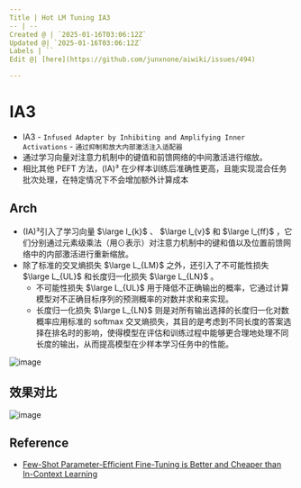 ```yaml
---
Title | Hot LM Tuning IA3
-- | --
Created @ | `2025-01-16T03:06:12Z`
Updated @| `2025-01-16T03:06:12Z`
Labels | ``
Edit @| [here](https://github.com/junxnone/aiwiki/issues/494)

---
```

# IA3
- IA3 - `Infused Adapter by Inhibiting and Amplifying Inner Activations` - `通过抑制和放大内部激活注入适配器`
- 通过学习向量对注意力机制中的键值和前馈网络的中间激活进行缩放。
- 相比其他 PEFT 方法，(IA)³ 在少样本训练后准确性更高，且能实现混合任务批次处理，在特定情况下不会增加额外计算成本


## Arch
- (IA)³引入了学习向量 $\large l_{k}$ 、 $\large l_{v}$ 和 $\large l_{ff}$ ，它们分别通过元素级乘法（用⊙表示）对注意力机制中的键和值以及位置前馈网络中的内部激活进行重新缩放。
- 除了标准的交叉熵损失 $\large L_{LM}$ 之外，还引入了不可能性损失 $\large L_{UL}$ 和长度归一化损失 $\large L_{LN}$ 。
  - 不可能性损失 $\large L_{UL}$ 用于降低不正确输出的概率，它通过计算模型对不正确目标序列的预测概率的对数并求和来实现。
  - 长度归一化损失 $\large L_{LN}$ 则是对所有输出选择的长度归一化对数概率应用标准的 softmax 交叉熵损失，其目的是考虑到不同长度的答案选择在排名时的影响，使得模型在评估和训练过程中能够更合理地处理不同长度的输出，从而提高模型在少样本学习任务中的性能。 

![image](https://github.com/user-attachments/assets/5750eecb-4980-4182-9145-9cafb8679958)


## 效果对比

![image](https://github.com/user-attachments/assets/deb93014-5298-46cb-a321-991b9d865428)


## Reference
- [Few-Shot Parameter-Efficient Fine-Tuning is Better and Cheaper than In-Context Learning](https://arxiv.org/abs/2205.05638)
